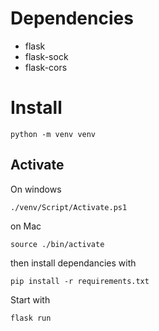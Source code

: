 # Dependencies

* flask
* flask-sock
* flask-cors


# Install

```
python -m venv venv
```

## Activate 

On windows

```
./venv/Script/Activate.ps1
```

on Mac

```
source ./bin/activate
```

then install dependancies with

```
pip install -r requirements.txt
```


Start with 
```
flask run
```